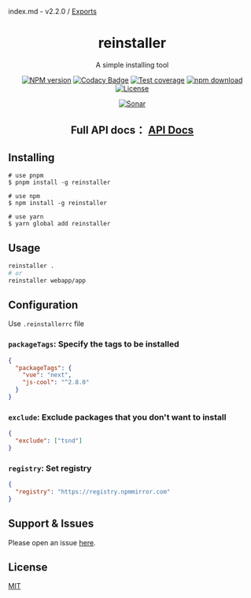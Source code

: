 index.md - v2.2.0 / [Exports](modules.md)

<div style="text-align: center;" align="center">

# reinstaller

A simple installing tool

[![NPM version][npm-image]][npm-url]
[![Codacy Badge][codacy-image]][codacy-url]
[![Test coverage][codecov-image]][codecov-url]
[![npm download][download-image]][download-url]
[![License][license-image]][license-url]

[![Sonar][sonar-image]][sonar-url]

</div>

<div style="text-align: center; margin-bottom: 20px;" align="center">

## **Full API docs： [API Docs](./docs/modules.md)**

</div>

## Installing

```bash{2,4}
# use pnpm
$ pnpm install -g reinstaller

# use npm
$ npm install -g reinstaller

# use yarn
$ yarn global add reinstaller
```

## Usage

```bash
reinstaller .
# or
reinstaller webapp/app
```

## Configuration

Use `.reinstallerrc` file

### `packageTags`: Specify the tags to be installed

```json
{
  "packageTags": {
    "vue": "next",
    "js-cool": "^2.8.0"
  }
}
```

### `exclude`: Exclude packages that you don't want to install

```json
{
  "exclude": ["tsnd"]
}
```

### `registry`: Set registry

```json
{
  "registry": "https://registry.npmmirror.com"
}
```

## Support & Issues

Please open an issue [here](https://github.com/saqqdy/reinstaller/issues).

## License

[MIT](LICENSE)

[npm-image]: https://img.shields.io/npm/v/reinstaller.svg?style=flat-square
[npm-url]: https://npmjs.org/package/reinstaller
[codacy-image]: https://app.codacy.com/project/badge/Grade/f70d4880e4ad4f40aa970eb9ee9d0696
[codacy-url]: https://www.codacy.com/gh/saqqdy/reinstaller/dashboard?utm_source=github.com&utm_medium=referral&utm_content=saqqdy/reinstaller&utm_campaign=Badge_Grade
[codecov-image]: https://img.shields.io/codecov/c/github/saqqdy/reinstaller.svg?style=flat-square
[codecov-url]: https://codecov.io/github/saqqdy/reinstaller?branch=master
[download-image]: https://img.shields.io/npm/dm/reinstaller.svg?style=flat-square
[download-url]: https://npmjs.org/package/reinstaller
[license-image]: https://img.shields.io/badge/License-MIT-blue.svg
[license-url]: LICENSE
[sonar-image]: https://sonarcloud.io/api/project_badges/quality_gate?project=saqqdy_reinstaller
[sonar-url]: https://sonarcloud.io/dashboard?id=saqqdy_reinstaller
